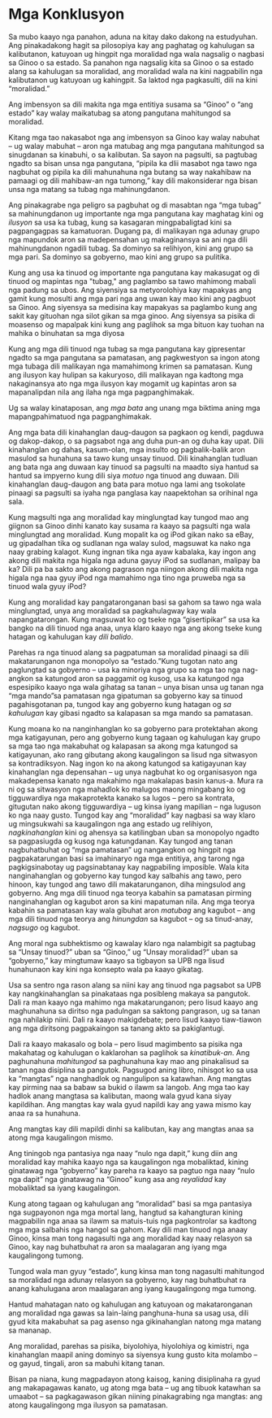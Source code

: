 # Mga Konklusyon
Sa mubo kaayo nga panahon, aduna na kitay dako dakong na estudyuhan. Ang pinakadakong hagit sa pilosopiya kay ang paghatag og kahulugan sa kalibutanon, katuyoan ug hingpit nga moralidad nga wala nagsalig o nagbasi sa Ginoo o sa estado. Sa panahon nga nagsalig kita sa Ginoo o sa estado alang sa kahulugan sa moralidad, ang moralidad wala na kini nagpabilin nga kalibutanon ug katuyoan ug kahingpit. Sa laktod nga pagkasulti, dili na kini “moralidad.”

Ang imbensyon sa dili makita nga mga entitiya susama sa “Ginoo” o “ang estado” kay walay maikatubag sa atong pangutana mahitungod sa moralidad.

Kitang mga tao nakasabot nga ang imbensyon sa Ginoo kay walay nabuhat – ug walay mabuhat – aron nga matubag ang mga pangutana mahitungod sa sinugdanan sa kinabuhi, o sa kalibutan. Sa sayon na pagsulti, sa pagtubag ngadto sa bisan unsa nga pangutana, “pipila ka dlii masabot nga tawo nga nagbuhat og pipila ka dili mahunahuna nga butang sa way nakahibaw na pamaagi og dili mahibaw-an nga tumong,” kay dili makonsiderar nga bisan unsa nga matang sa tubag nga mahinungdanon.

Ang pinakagrabe nga peligro sa pagbuhat og di masabtan nga “mga tubag” sa mahinungdanon ug importante nga mga pangutana kay maghatag kini og *ilusyon* sa usa ka tubag, kung sa kasagaran mingpabaligtad kini sa pagpangagpas sa kamatuoran. Dugang pa, di malikayan nga adunay grupo nga mapundok aron sa madepensahan ug makaginansya sa ani nga dili mahinungdanon ngadili tubag. Sa dominyo sa relihiyon, kini ang grupo sa mga pari. Sa dominyo sa gobyerno, mao kini ang grupo sa pulitika.

Kung ang usa ka tinuod og importante nga pangutana kay makasugat og di tinuod og mapintas nga "tubag," ang paglambo sa tawo mahimong mabali nga padung sa ubos. Ang siyensiya sa metyorolohiya kay mapakyas ang gamit kung mosulti ang mga pari nga ang uwan kay mao kini ang pagbuot sa Ginoo. Ang siyensya sa medisina kay mapakyas sa paglambo kung ang sakit kay gituohan nga silot gikan sa mga ginoo. Ang siyensya sa pisika di moasenso og mapalpak kini kung ang paglihok sa mga bituon kay tuohan na mahika o binuhatan sa mga diyosa

Kung ang mga dili tinuod nga tubag sa mga pangutana kay gipresentar ngadto sa mga pangutana sa pamatasan, ang pagkwestyon sa ingon atong mga tubaga dili malikayan nga mamahimong krimen sa pamatasan. Kung ang ilusyon kay hulipan sa kakuryoso, dili malikayan nga kadtong mga nakaginansya ato nga mga ilusyon kay mogamit ug kapintas aron sa mapanalipdan nila ang ilaha nga mga pagpanghimakak.

Ug sa walay kinataposan, ang *mga bata* ang unang mga biktima aning mga mapangpahimatuod nga pagpanghimakak.

Ang mga bata dili kinahanglan daug-daugon sa pagkaon og kendi, pagduwa og dakop-dakop, o sa pagsabot nga ang duha pun-an og duha kay upat. Dili kinahanglan og dahas, kasum-olan, mga insulto og pagbalik-balik aron masulod sa hunahuna sa tawo kung unsay tinuod. Dili kinahanglan tudluan ang bata nga ang duwaan kay tinuod sa pagsulti na maadto siya hantud sa hantud sa impyerno kung dili siya *motuo* nga tinuod ang duwaan. Dili kinahanglan daug-daugon ang bata para motuo nga lami ang tsokolate pinaagi sa pagsulti sa iyaha nga panglasa kay naapektohan sa orihinal nga sala.

Kung magsulti nga ang moralidad kay minglungtad kay tungod mao ang giignon sa Ginoo dinhi kanato kay susama ra kaayo sa pagsulti nga wala minglungtad ang moralidad. Kung mopalit ka og iPod gikan nako sa eBay, ug gipadalhan tika og sudlanan nga walay sulod, magsuwat ka nako nga naay grabing kalagot. Kung ingnan tika nga ayaw kabalaka, kay ingon ang akong dili makita nga higala nga aduna gayuy iPod sa sudlanan, malipay ba ka? Dili pa ba sakto ang akong pagrason nga niingon akong dili makita nga higala nga naa gyuy iPod nga mamahimo nga tino nga pruweba nga sa tinuod wala gyuy iPod?

Kung ang moralidad kay pangataronganan basi sa gahom sa tawo nga wala minglungtad, unya ang moralidad sa pagkahulagway kay wala napangatarongan. Kung magsuwat ko og tseke nga “gisertipikar” sa usa ka bangko na dili tinuod nga anaa, unya klaro kaayo nga ang akong tseke kung hatagan og kahulugan kay *dili balido*.

Parehas ra nga tinuod alang sa pagpatuman sa moralidad pinaagi sa dili makatarunganon nga monopolyo sa “estado.”Kung tugotan nato ang paglungtad sa gobyerno – usa ka minoriya nga grupo sa mga tao nga nag-angkon sa katungod aron sa paggamit og kusog, usa ka katungod nga espesipiko kaayo nga wala gihatag sa tanan – unya bisan unsa ug tanan nga “mga mando”sa pamatasan nga gipatuman sa gobyerno kay sa tinuod pagahisgotanan pa, tungod kay ang gobyerno kung hatagan og *sa kahulugan* kay gibasi ngadto sa kalapasan sa mga mando sa pamatasan.

Kung moana ko na nanginhanglan ko sa gobyerno para protektahan akong mga katigayunan, pero ang gobyerno kung tagaan og kahulugan kay grupo sa mga tao nga makabuhat og kalapasan sa akong mga katungod sa katigayunan, ako rang gibutang akong kaugalingon sa lisud nga sitwasyon sa kontradiksyon. Nag ingon ko na akong katungod sa katigayunan kay kinahanglan nga depensahan – ug unya nagbuhat ko og organisasyon nga makadepensa kanato nga makahimo nga makalapas basin kanus-a. Mura ra ni og sa sitwasyon nga mahadlok ko malugos maong mingabang ko og tigguwardiya nga makaprotekta kanako sa lugos – pero sa kontrata, gitugutan nako akong tigguwardiya – ug kinsa iyang mapilian – nga luguson ko nga naay gusto.
Tungod kay ang “moralidad” kay nagbasi sa way klaro ug mingsukwahi sa kaugalingon nga ang estado ug relihiyon, *nagkinahanglan* kini og ahensya sa katilingban uban sa monopolyo ngadto sa pagpasiugda og kusog nga katungdanan. Kay tungod ang tanan nagbuhatbuhat og “mga pamatasan” ug nangangkon og hingpit nga pagpakatarungan basi sa imahinaryo nga mga entitiya, ang tarong nga pagkigsinabotay ug pagsinabtanay kay nagpabiling imposible. Wala kita nanginahanglan og gobyerno kay tungod kay salbahis ang tawo, pero hinoon, kay tungod ang tawo dili makatarunganon, diha mingsulod ang gobyerno. Ang mga dili tinuod nga teorya kabahin sa pamatasan pirming nanginahanglan og kagubot aron sa kini mapatuman nila. Ang mga teorya kabahin sa pamatasan kay wala gibuhat aron *matubag* ang kagubot – ang mga dili tinuod nga teorya ang *hinungdan* sa kagubot – og sa tinud-anay, *nagsugo* og kagubot.

Ang moral nga subhektismo og kawalay klaro nga nalambigit sa pagtubag sa “Unsay tinuod?” uban sa “Ginoo,” ug “Unsay moralidad?” uban sa “gobyerno,” kay mingtumaw kaayo sa tigbayon sa UPB nga lisud hunahunaon kay kini nga konsepto wala pa kaayo gikatag.

Usa sa sentro nga rason alang sa niini kay ang tinuod nga pagsabot sa UPB kay nangkinahanglan sa pinakataas nga posibleng makaya sa pangutok. Dali ra man kaayo nga mahimo nga makatarunganon; pero lisud kaayo ang maghunahuna sa diritso nga padulngan sa saktong pangrason, ug sa tanan nga nahilakip niini. Dali ra kaayo makigdebate; pero lisud kaayo tiaw-tiawon ang mga diritsong pagpakaingon sa tanang akto sa pakiglantugi.

Dali ra kaayo makasalo og bola – pero lisud magimbento sa pisika nga makahatag og kahulugan o kaklarohan sa paglihok sa *kinatibuk-an*.
Ang paghunahuna *mahitungod* sa paghunahuna kay mao ang pinakalisud sa tanan ngaa disiplina sa pangutok.
Pagsugod aning libro, nihisgot ko sa usa ka “mangtas” nga nanghadlok og nangulipon sa katawhan. Ang mangtas kay pirming naa sa babaw sa bukid o ilawm sa langob. Ang mga tao kay hadlok anang mangtasa sa kalibutan, maong wala gyud kana siyay kapildihan.
Ang mangtas kay wala gyud napildi kay ang yawa mismo kay anaa ra sa hunahuna.

Ang mangtas kay dili mapildi dinhi sa kalibutan, kay ang mangtas anaa sa atong mga kaugalingon mismo.

Ang tiningob nga pantasiya nga naay “nulo nga dapit,” kung diin ang moralidad kay mahika kaayo nga sa kaugalingon nga mobaliktad, kining ginatawag nga “gobyerno” kay pareha ra kaayo sa pagtuo nga naay “nulo nga dapit” nga ginatawag na “Ginoo” kung asa ang *reyalidad* kay mobaliktad sa iyang kaugalingon.

Kung atong tagaan og kahulugan ang “moralidad” basi sa mga pantasiya nga sugpayonon nga mga mortal lang, hangtud sa kahangturan kining magpabilin nga anaa sa ilawm sa matuis-tuis nga pagkontrolar sa kadtong mga mga salbahis nga hangol sa gahom. Kay dili man tinuod nga anaay Ginoo, kinsa man tong nagasulti nga ang moralidad kay naay relasyon sa Ginoo, kay nag buhatbuhat ra aron sa maalagaran ang iyang mga kaugalingong tumong.

Tungod wala man gyuy “estado”, kung kinsa man tong nagasulti mahitungod sa moralidad nga adunay relasyon sa gobyerno, kay nag buhatbuhat ra anang kahulugana aron maalagaran ang iyang kaugalingong mga tumong.

Hantud  mahatagan nato og kahulugan ang katuyoan og makataronganan ang moralidad nga gawas sa lain-laing panghuna-huna sa usag usa, dili gyud kita makabuhat sa pag asenso nga gikinahanglan natong mga matang sa mananap.

Ang moralidad, parehas sa pisika, biyolohiya, hiyolohiya og kimistri, nga kinahanglan maapil aning dominyo sa siyensya kung gusto kita molambo – og gayud, tingali, aron sa mabuhi kitang tanan.

Bisan pa niana, kung magpadayon atong kaisog, kaning disiplinaha ra gyud ang makapagawas kanato, ug atong mga bata – ug ang tibuok katawhan sa umaabot – sa pagkagawason gikan niining pinakagrabing nga mangtas: ang atong kaugalingong mga ilusyon sa pamatasan.
